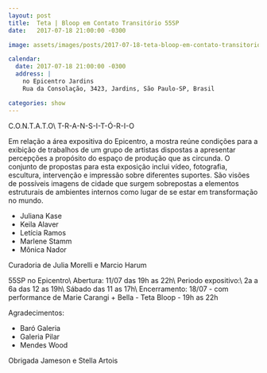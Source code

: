 ```yaml
---
layout: post
title:  Teta | Bloop em Contato Transitório 55SP
date:   2017-07-18 21:00:00 -0300

image: assets/images/posts/2017-07-18-teta-bloop-em-contato-transitorio-55sp.jpg

calendar:
  date: 2017-07-18 21:00:00 -0300
  address: |
    no Epicentro Jardins
    Rua da Consolação, 3423, Jardins, São Paulo-SP, Brasil

categories: show
---
```


C.O.N.T.A.T.O\\
T-R-A-N-S-I-T-Ó-R-I-O

Em relação a área expositiva do Epicentro, a mostra reúne condições para a
exibição de trabalhos de um grupo de artistas dispostas a apresentar percepções
a propósito do espaço de produção que as circunda. O conjunto de propostas para
esta exposição inclui vídeo, fotografia, escultura, intervenção e impressão
sobre diferentes suportes. São visões de possíveis imagens de cidade que surgem
sobrepostas a elementos estruturais de ambientes internos como lugar de se
estar em transformação no mundo.

 * Juliana Kase
 * Keila Alaver
 * Letícia Ramos
 * Marlene Stamm
 * Mônica Nador

Curadoria de Julia Morelli e Marcio Harum

55SP no Epicentro\\
Abertura: 11/07 das 19h as 22h\\
Periodo expositivo:\\
2a a 6a das 12 as 19h\\
Sábado das 11 as 17h\\
Encerramento: 18/07 - com performance de Marie Carangi + Bella - Teta Bloop -
19h as 22h

Agradecimentos:
 * Baró Galeria
 * Galeria Pilar
 * Mendes Wood

Obrigada Jameson e Stella Artois
